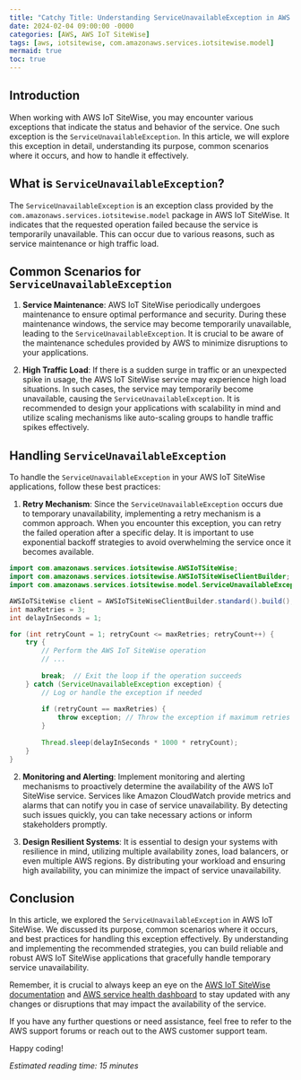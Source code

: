 ```yaml
---
title: "Catchy Title: Understanding ServiceUnavailableException in AWS IoT SiteWise"
date: 2024-02-04 09:00:00 -0000
categories: [AWS, AWS IoT SiteWise]
tags: [aws, iotsitewise, com.amazonaws.services.iotsitewise.model]
mermaid: true
toc: true
---
```



## Introduction 

When working with AWS IoT SiteWise, you may encounter various exceptions that indicate the status and behavior of the service. One such exception is the `ServiceUnavailableException`. In this article, we will explore this exception in detail, understanding its purpose, common scenarios where it occurs, and how to handle it effectively.

## What is `ServiceUnavailableException`?

The `ServiceUnavailableException` is an exception class provided by the `com.amazonaws.services.iotsitewise.model` package in AWS IoT SiteWise. It indicates that the requested operation failed because the service is temporarily unavailable. This can occur due to various reasons, such as service maintenance or high traffic load.

## Common Scenarios for `ServiceUnavailableException`

1. **Service Maintenance**: AWS IoT SiteWise periodically undergoes maintenance to ensure optimal performance and security. During these maintenance windows, the service may become temporarily unavailable, leading to the `ServiceUnavailableException`. It is crucial to be aware of the maintenance schedules provided by AWS to minimize disruptions to your applications.

2. **High Traffic Load**: If there is a sudden surge in traffic or an unexpected spike in usage, the AWS IoT SiteWise service may experience high load situations. In such cases, the service may temporarily become unavailable, causing the `ServiceUnavailableException`. It is recommended to design your applications with scalability in mind and utilize scaling mechanisms like auto-scaling groups to handle traffic spikes effectively.

## Handling `ServiceUnavailableException`

To handle the `ServiceUnavailableException` in your AWS IoT SiteWise applications, follow these best practices:

1. **Retry Mechanism**: Since the `ServiceUnavailableException` occurs due to temporary unavailability, implementing a retry mechanism is a common approach. When you encounter this exception, you can retry the failed operation after a specific delay. It is important to use exponential backoff strategies to avoid overwhelming the service once it becomes available.

```java
import com.amazonaws.services.iotsitewise.AWSIoTSiteWise;
import com.amazonaws.services.iotsitewise.AWSIoTSiteWiseClientBuilder;
import com.amazonaws.services.iotsitewise.model.ServiceUnavailableException;

AWSIoTSiteWise client = AWSIoTSiteWiseClientBuilder.standard().build();
int maxRetries = 3;
int delayInSeconds = 1;

for (int retryCount = 1; retryCount <= maxRetries; retryCount++) {
    try {
        // Perform the AWS IoT SiteWise operation
        // ...
        
        break;  // Exit the loop if the operation succeeds
    } catch (ServiceUnavailableException exception) {
        // Log or handle the exception if needed
        
        if (retryCount == maxRetries) {
            throw exception; // Throw the exception if maximum retries reached
        }
        
        Thread.sleep(delayInSeconds * 1000 * retryCount);
    }
}
```

2. **Monitoring and Alerting**: Implement monitoring and alerting mechanisms to proactively determine the availability of the AWS IoT SiteWise service. Services like Amazon CloudWatch provide metrics and alarms that can notify you in case of service unavailability. By detecting such issues quickly, you can take necessary actions or inform stakeholders promptly.

3. **Design Resilient Systems**: It is essential to design your systems with resilience in mind, utilizing multiple availability zones, load balancers, or even multiple AWS regions. By distributing your workload and ensuring high availability, you can minimize the impact of service unavailability.

## Conclusion

In this article, we explored the `ServiceUnavailableException` in AWS IoT SiteWise. We discussed its purpose, common scenarios where it occurs, and best practices for handling this exception effectively. By understanding and implementing the recommended strategies, you can build reliable and robust AWS IoT SiteWise applications that gracefully handle temporary service unavailability.

Remember, it is crucial to always keep an eye on the [AWS IoT SiteWise documentation](https://docs.aws.amazon.com/iot-sitewise/latest/APIReference/API_Exceptions.html) and [AWS service health dashboard](https://status.aws.amazon.com/) to stay updated with any changes or disruptions that may impact the availability of the service.

If you have any further questions or need assistance, feel free to refer to the AWS support forums or reach out to the AWS customer support team.

Happy coding!

*Estimated reading time: 15 minutes*